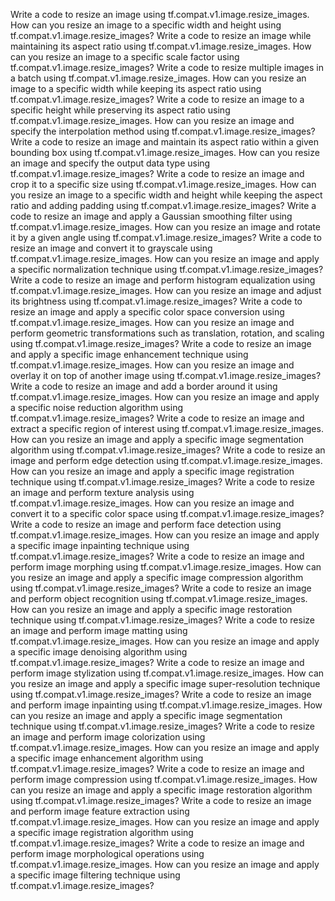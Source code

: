 Write a code to resize an image using tf.compat.v1.image.resize_images.
How can you resize an image to a specific width and height using tf.compat.v1.image.resize_images?
Write a code to resize an image while maintaining its aspect ratio using tf.compat.v1.image.resize_images.
How can you resize an image to a specific scale factor using tf.compat.v1.image.resize_images?
Write a code to resize multiple images in a batch using tf.compat.v1.image.resize_images.
How can you resize an image to a specific width while keeping its aspect ratio using tf.compat.v1.image.resize_images?
Write a code to resize an image to a specific height while preserving its aspect ratio using tf.compat.v1.image.resize_images.
How can you resize an image and specify the interpolation method using tf.compat.v1.image.resize_images?
Write a code to resize an image and maintain its aspect ratio within a given bounding box using tf.compat.v1.image.resize_images.
How can you resize an image and specify the output data type using tf.compat.v1.image.resize_images?
Write a code to resize an image and crop it to a specific size using tf.compat.v1.image.resize_images.
How can you resize an image to a specific width and height while keeping the aspect ratio and adding padding using tf.compat.v1.image.resize_images?
Write a code to resize an image and apply a Gaussian smoothing filter using tf.compat.v1.image.resize_images.
How can you resize an image and rotate it by a given angle using tf.compat.v1.image.resize_images?
Write a code to resize an image and convert it to grayscale using tf.compat.v1.image.resize_images.
How can you resize an image and apply a specific normalization technique using tf.compat.v1.image.resize_images?
Write a code to resize an image and perform histogram equalization using tf.compat.v1.image.resize_images.
How can you resize an image and adjust its brightness using tf.compat.v1.image.resize_images?
Write a code to resize an image and apply a specific color space conversion using tf.compat.v1.image.resize_images.
How can you resize an image and perform geometric transformations such as translation, rotation, and scaling using tf.compat.v1.image.resize_images?
Write a code to resize an image and apply a specific image enhancement technique using tf.compat.v1.image.resize_images.
How can you resize an image and overlay it on top of another image using tf.compat.v1.image.resize_images?
Write a code to resize an image and add a border around it using tf.compat.v1.image.resize_images.
How can you resize an image and apply a specific noise reduction algorithm using tf.compat.v1.image.resize_images?
Write a code to resize an image and extract a specific region of interest using tf.compat.v1.image.resize_images.
How can you resize an image and apply a specific image segmentation algorithm using tf.compat.v1.image.resize_images?
Write a code to resize an image and perform edge detection using tf.compat.v1.image.resize_images.
How can you resize an image and apply a specific image registration technique using tf.compat.v1.image.resize_images?
Write a code to resize an image and perform texture analysis using tf.compat.v1.image.resize_images.
How can you resize an image and convert it to a specific color space using tf.compat.v1.image.resize_images?
Write a code to resize an image and perform face detection using tf.compat.v1.image.resize_images.
How can you resize an image and apply a specific image inpainting technique using tf.compat.v1.image.resize_images?
Write a code to resize an image and perform image morphing using tf.compat.v1.image.resize_images.
How can you resize an image and apply a specific image compression algorithm using tf.compat.v1.image.resize_images?
Write a code to resize an image and perform object recognition using tf.compat.v1.image.resize_images.
How can you resize an image and apply a specific image restoration technique using tf.compat.v1.image.resize_images?
Write a code to resize an image and perform image matting using tf.compat.v1.image.resize_images.
How can you resize an image and apply a specific image denoising algorithm using tf.compat.v1.image.resize_images?
Write a code to resize an image and perform image stylization using tf.compat.v1.image.resize_images.
How can you resize an image and apply a specific image super-resolution technique using tf.compat.v1.image.resize_images?
Write a code to resize an image and perform image inpainting using tf.compat.v1.image.resize_images.
How can you resize an image and apply a specific image segmentation technique using tf.compat.v1.image.resize_images?
Write a code to resize an image and perform image colorization using tf.compat.v1.image.resize_images.
How can you resize an image and apply a specific image enhancement algorithm using tf.compat.v1.image.resize_images?
Write a code to resize an image and perform image compression using tf.compat.v1.image.resize_images.
How can you resize an image and apply a specific image restoration algorithm using tf.compat.v1.image.resize_images?
Write a code to resize an image and perform image feature extraction using tf.compat.v1.image.resize_images.
How can you resize an image and apply a specific image registration algorithm using tf.compat.v1.image.resize_images?
Write a code to resize an image and perform image morphological operations using tf.compat.v1.image.resize_images.
How can you resize an image and apply a specific image filtering technique using tf.compat.v1.image.resize_images?